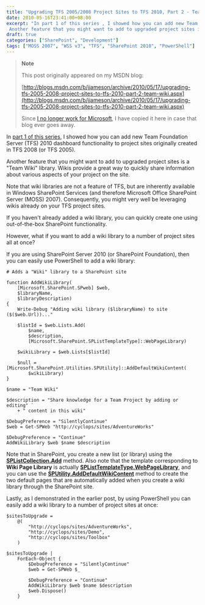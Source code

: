 ```yaml
---
title: "Upgrading TFS 2005/2008 Project Sites to TFS 2010, Part 2 - Team Wiki"
date: 2010-05-16T23:41:00+08:00
excerpt: "In part 1 of this series , I showed how you can add new Team Foundation Server (TFS) 2010 dashboard functionality to project sites originally created in TFS 2008 (or TFS 2005). 
 Another feature that you might want to add to upgraded project sites is..."
draft: true
categories: ["SharePoint", "Development"]
tags: ["MOSS 2007", "WSS v3", "TFS", "SharePoint 2010", "PowerShell"]
---
```


> **Note**
> 
> This post originally appeared on my MSDN blog:
> 
> 
> [http://blogs.msdn.com/b/jjameson/archive/2010/05/17/upgrading-tfs-2005-2008-project-sites-to-tfs-2010-part-2-team-wiki.aspx](http://blogs.msdn.com/b/jjameson/archive/2010/05/17/upgrading-tfs-2005-2008-project-sites-to-tfs-2010-part-2-team-wiki.aspx)
> 
> Since [I no longer work for Microsoft](/blog/jjameson/2011/09/02/last-day-with-microsoft), I have copied it here in case that blog ever goes away.


In [part 1 of this series](/blog/jjameson/2010/05/14/upgrading-tfs-2005-2008-project-sites-to-tfs-2010-part-1-agile-dashboard-features), I showed how you can add new Team Foundation Server (TFS) 2010 dashboard functionality to project sites originally created in TFS 2008 (or TFS 2005).

Another feature that you might want to add to upgraded project sites is a "Team Wiki" library. Wikis provide a great way to quickly share information about various aspects of your project on the site.

Note that wiki libraries are not a feature of TFS, but are inherently available in Windows SharePoint Services (and therefore Microsoft Office SharePoint Server (MOSS) 2007). Consequently, you might very well be leveraging wikis already on your TFS project sites.

If you haven't already added a wiki library, you can quickly create one using out-of-the-box SharePoint functionality.

However, what if you want to add a wiki library to a number of project sites all at once?

If you are using SharePoint Server 2010 (or SharePoint Foundation), then you can easily use PowerShell to add a wiki library:



```
# Adds a "Wiki" library to a SharePoint site

function AddWikiLibrary(
    [Microsoft.SharePoint.SPweb] $web,
    $libraryName,
    $libraryDescription)
{
    Write-Debug "Adding wiki library ($libraryName) to site ($($web.Url))..."
                    
    $listId = $web.Lists.Add(
        $name,
        $description,
        [Microsoft.SharePoint.SPListTemplateType]::WebPageLibrary)
    
    $wikiLibrary = $web.Lists[$listId]
    
    $null = [Microsoft.SharePoint.Utilities.SPUtility]::AddDefaultWikiContent(
        $wikiLibrary)
}

$name = "Team Wiki"

$description = "Share knowledge for a Team Project by adding or editing" `
    + " content in this wiki"

$DebugPreference = "SilentlyContinue"
$web = Get-SPWeb "http://cyclops/sites/AdventureWorks"

$DebugPreference = "Continue"
AddWikiLibrary $web $name $description
```



Note that in SharePoint, you create a new list (or library) using the **[SPListCollection.Add](http://msdn.microsoft.com/en-us/library/microsoft.sharepoint.splistcollection.add.aspx)** method. Also note that the template corresponding to **Wiki Page Library** is actually **[SPListTemplateType.WebPageLibrary](http://msdn.microsoft.com/en-us/library/microsoft.sharepoint.splisttemplatetype.aspx)**, and you can use the **[SPUtility.AddDefaultWikiContent](http://msdn.microsoft.com/en-us/library/microsoft.sharepoint.utilities.sputility.adddefaultwikicontent.aspx)** method to create the two default pages that are automatically added when you create a wiki library through the SharePoint site.

Lastly, as I demonstrated in the earlier post, by using PowerShell you can easily add a wiki library to a number of project sites at once:



```
$sitesToUpgrade =
    @(
        "http://cyclops/sites/AdventureWorks",
        "http://cyclops/sites/Demo",
        "http://cyclops/sites/Toolbox"
    )

$sitesToUpgrade |
    ForEach-Object {
        $DebugPreference = "SilentlyContinue"
        $web = Get-SPWeb $_

        $DebugPreference = "Continue"
        AddWikiLibrary $web $name $description
        $web.Dispose()
    }
```

